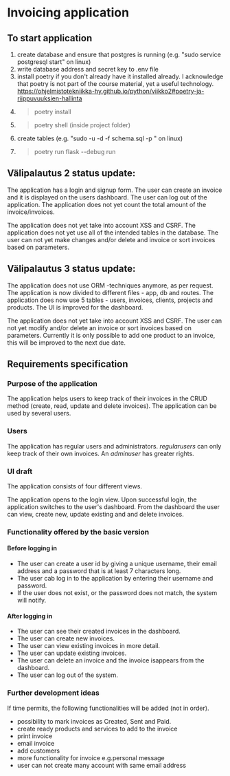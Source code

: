 # Invoicing application


## To start application

1) create database and ensure that postgres is running (e.g. "sudo service postgresql start" on linux) 
2) write database address and secret key to .env file
3) install poetry if you don't already have it installed already. I acknowledge that poetry is not part of the course material, yet a useful technology.
    https://ohjelmistotekniikka-hy.github.io/python/viikko2#poetry-ja-riippuvuuksien-hallinta
3) >poetry install
4) >poetry shell (inside project folder)
5) create tables (e.g. "sudo -u <user> -d <nameofdatabase> -f schema.sql -p <port>" on linux)
6) >poetry run flask --debug run


## Välipalautus 2 status update:
The application has a login and signup form.
The user can create an invoice and it is displayed on the users dashboard.
The user can log out of the application.
The application does not yet count the total amount of the invoice/invoices.

The application does not yet take into account XSS and CSRF.
The application does not yet use all of the intended tables in the database.
The user can not yet make changes and/or delete and invoice or sort invoices based on parameters.


## Välipalautus 3 status update:
The application does not use ORM -techniques anymore, as per request. The application is now divided to different files -  app, db and routes. The application does now use 5 tables - users, invoices, clients, projects and products. The UI is improved for the dashboard. 

The application does not yet take into account XSS and CSRF.
The user can not yet modify and/or delete an invoice or sort invoices based on parameters.
Currently it is only possible to add one product to an invoice, this will be improved to the next due date. 

## Requirements specification

### Purpose of the application

The application helps users to keep track of their invoices in the CRUD method (create, read, update and delete invoices). The application can be used by several users.

### Users

The application has regular users and administrators. _regularusers_ can only keep track of their own invoices. An  _adminuser_ has greater rights.

### UI draft

The application consists of four different views.

The application opens to the login view. Upon successful login, the application switches to the user's dashboard. From the dashboard the user can view, create new, update existing and and delete invoices.

### Functionality offered by the basic version

#### Before logging in

- The user can create a user id by giving a unique username, their email address and a password that is at least 7 characters long. 
- The user cab log in to the application by entering their username and password.
- If the user does not exist, or the password does not match, the system will notify.

#### After logging in

- The user can see their created invoices in the dashboard.
- The user can create new invoices.
- The user can view existing invoices in more detail.
- The user can update existing invoices.
- The user can delete an invoice and the invoice isappears from the dashboard.
- The user can log out of the system.

### Further development ideas

If time permits, the following functionalities will be added (not in order).
- possibility to mark invoices as Created, Sent and Paid.
- create ready products and services to add to the invoice
- print invoice
- email invoice
- add customers
- more functionality for invoice e.g.personal message
- user can not create many account with same email address
